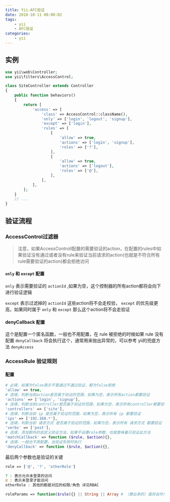 ```yaml
---
title: Yii-AFC验证
date: 2018-10-11 00:00:02
tags:
    - yii
    - AFC验证
categories:
    - yii  
---
```



## 实例  
```php
use yii\web\Controller;
use yii\filters\AccessControl;

class SiteController extends Controller
{
    public function behaviors()
    {
        return [
            'access' => [
                'class' => AccessControl::className(),
                'only' => ['login', 'logout', 'signup'],
                'except' => ['login'],
                'rules' => [
                    [
                        'allow' => true,
                        'actions' => ['login', 'signup'],
                        'roles' => ['?'],
                    ],
                    [
                        'allow' => true,
                        'actions' => ['logout'],
                        'roles' => ['@'],
                    ],
                ],
            ],
        ];
    }
    // ...
}
```
## 验证流程    
### AccessControl过滤器   
> 注意，如果AccessControll配置的需要验证的action，在配置的rules中如果验证没有通过或者没有rule来验证当前请求的action(也就是不符合所有rule需要验证的action)都会拒绝访问  

<!-- more -->
####  `only` 和 `except` 配置  
`only` 表示需要验证的 `actionId` ,如果为空，这个控制器的所有action都将会向下进行验证逻辑  

`except` 表示过滤掉的 `actionId` 这些action将不会走校验， `except` 的优先级更高，如果同时属于 `only` 和 `except` 那么这个action将不会走验证  

#### denyCallback 配置  
这个是配置一个匿名函数，一般也不用配置，在 rule 被拒绝的时候如果 rule 没有配置 `denyCallback` 将会执行这个，通常用来抛出异常的，可以参考 yii的兜底方法 `denyAccess`  

### AccessRule 验证规则  
#### 配置  
```php
# 必填，如果为false表示不管通过不通过验证，都为false拒绝  
'allow' => true,
# 选填，判断当前action是否属于验证的范围，如果为空，表示所有action都要验证  
'actions' => ['login', 'signup'],
# 选填，判断当前controller是否属于验证的范围，如果为空，表示所有controller都要验证  
'controllers' => ['site'],
# 选填，判断当前 ip 是否属于验证的范围，如果为空，表示所有 ip 都要验证  
'ips' => ['192.168.*'],
# 选填，判断当前 请求方式 是否属于验证的范围，如果为空，表示所有 请求方式 都要验证
'verbs' => ['post'],  
# 选填，添加额外的自定义验证方法，如果不设置role参数，也就意味着只验证此方法  
'matchCallback' => function ($rule, $action){},  
# 选填，一般也不用配置，当验证失败时执行   
'denyCallback' => function ($rule, $action){},  
```
最后两个参数也是验证的关键  
```php
role => ['@', '?', 'otherRole']

? : 表示允许未登录的访问  
@ : 表示未登录才能访问
otherRole : 其他的都是对应的权限/角色 详见RBAC   

roleParams => function($rule){} || String || Array # （算出来的）值将会作为权限的参数  
```
